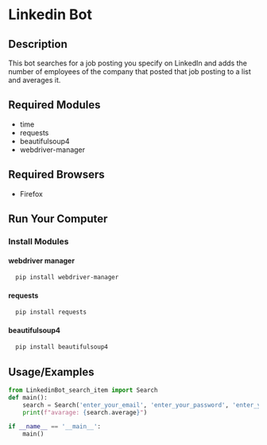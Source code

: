 
# Linkedin Bot
 ## Description
This bot searches for a job posting you specify on LinkedIn and adds the number of employees of the company that posted that job posting to a list and averages it.

## Required Modules
* time
* requests
* beautifulsoup4
* webdriver-manager


## Required Browsers

* Firefox

  
## Run Your Computer

### Install Modules

#### webdriver manager
```bash
  pip install webdriver-manager
```

#### requests

```bash
  pip install requests
```

#### beautifulsoup4

```bash
  pip install beautifulsoup4
```


  
## Usage/Examples

```python
from LinkedinBot_search_item import Search
def main():
    search = Search('enter_your_email', 'enter_your_password', 'enter_your_job_name', 'enter_num_page')
    print(f"avarage: {search.average}")

if __name__ == '__main__':
    main()
```

  